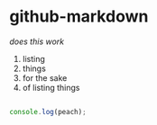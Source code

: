 # github-markdown

_does this work_

1. listing 
1. things
1. for the sake 
1. of listing things

```js

console.log(peach);
```

